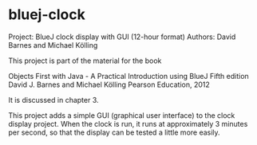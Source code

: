 # bluej-clock
Project: BlueJ clock display with GUI (12-hour format)
Authors: David Barnes and Michael Kölling

This project is part of the material for the book

   Objects First with Java - A Practical Introduction using BlueJ
   Fifth edition
   David J. Barnes and Michael Kölling
   Pearson Education, 2012

It is discussed in chapter 3.

This project adds a simple GUI (graphical user interface) to the 
clock display project. When the clock is run, it runs at approximately
3 minutes per second, so that the display can be tested a little more 
easily.
